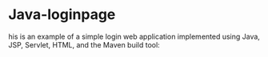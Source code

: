 # Java-loginpage
his is an example of a simple login web application implemented using Java, JSP, Servlet, HTML, and the Maven build tool:
